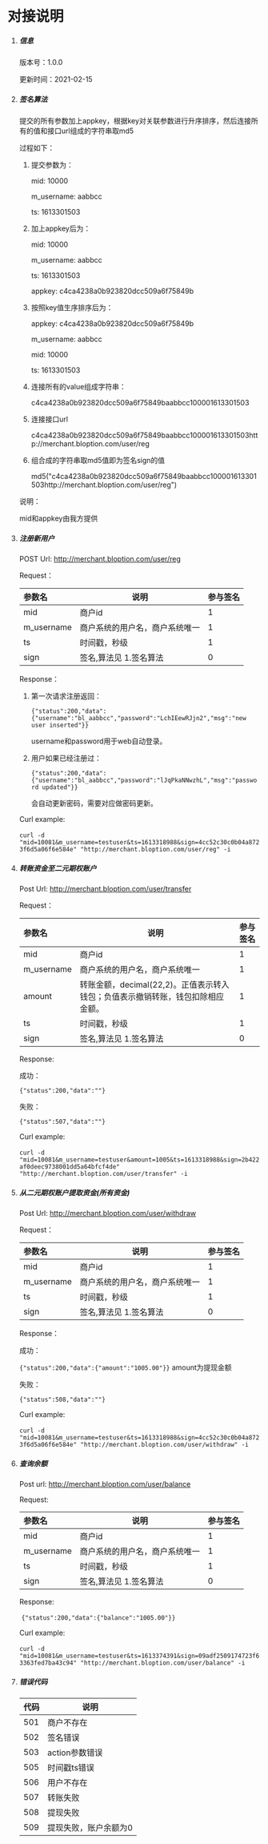# 对接说明



1. ##### 信息

   版本号：1.0.0

   更新时间：2021-02-15

   

2. ##### 签名算法

   提交的所有参数加上appkey，根据key对关联参数进行升序排序，然后连接所有的值和接口url组成的字符串取md5

   过程如下：

   1. 提交参数为：

      mid: 10000

      m_username: aabbcc

      ts: 1613301503

   2. 加上appkey后为：

      mid: 10000

      m_username: aabbcc

      ts: 1613301503

      appkey: c4ca4238a0b923820dcc509a6f75849b

   3. 按照key值生序排序后为：

      appkey: c4ca4238a0b923820dcc509a6f75849b

      m_username: aabbcc

      mid: 10000

      ts: 1613301503

   4. 连接所有的value组成字符串：

      c4ca4238a0b923820dcc509a6f75849baabbcc100001613301503

   5. 连接接口url

      c4ca4238a0b923820dcc509a6f75849baabbcc100001613301503http://merchant.bloption.com/user/reg

   6. 组合成的字符串取md5值即为签名sign的值

      md5("c4ca4238a0b923820dcc509a6f75849baabbcc100001613301503http://merchant.bloption.com/user/reg")

   

   说明：

   mid和appkey由我方提供

   

3. ##### 注册新用户

   POST Url: http://merchant.bloption.com/user/reg

   Request：

   | 参数名     | 说明                           | 参与签名 |
   | :--------- | ------------------------------ | -------- |
   | mid        | 商户id                         | 1        |
   | m_username | 商户系统的用户名，商户系统唯一 | 1        |
   | ts         | 时间戳，秒级                   | 1        |
   | sign       | 签名,算法见 1.签名算法         | 0        |

   Response：

   1. 第一次请求注册返回：

      `{"status":200,"data":{"username":"bl_aabbcc","password":"LchIEewRJjn2","msg":"new user inserted"}}`

      username和password用于web自动登录。

   2. 用户如果已经注册过：

      `{"status":200,"data":{"username":"bl_aabbcc","password":"lJqPkaNNwzhL","msg":"password updated"}}`

      会自动更新密码，需要对应做密码更新。

   Curl example:

   ​	`curl -d "mid=10081&m_username=testuser&ts=1613318988&sign=4cc52c30c0b04a8723f6d5a06f6e584e" "http://merchant.bloption.com/user/reg" -i`

   

4. ##### 转账资金至二元期权账户

   Post Url: http://merchant.bloption.com/user/transfer

   Request：

   | 参数名     | 说明                                                         | 参与签名 |
   | :--------- | ------------------------------------------------------------ | -------- |
   | mid        | 商户id                                                       | 1        |
   | m_username | 商户系统的用户名，商户系统唯一                               | 1        |
   | amount     | 转账金额，decimal(22,2)。正值表示转入钱包；负值表示撤销转账，钱包扣除相应金额。 | 1        |
   | ts         | 时间戳，秒级                                                 | 1        |
   | sign       | 签名,算法见 1.签名算法                                       | 0        |

   Response:

   成功：

   `{"status":200,"data":""}`

   失败：

   `{"status":507,"data":""}`

   Curl example:

   ​	`curl -d "mid=10081&m_username=testuser&amount=1005&ts=1613318988&sign=2b422af0deec9738001dd5a64bfcf4de" "http://merchant.bloption.com/user/transfer" -i`

   

5. ##### 从二元期权账户提取资金(所有资金) 

   Post Url: http://merchant.bloption.com/user/withdraw

   Request：

   | 参数名     | 说明                           | 参与签名 |
   | :--------- | ------------------------------ | -------- |
   | mid        | 商户id                         | 1        |
   | m_username | 商户系统的用户名，商户系统唯一 | 1        |
   | ts         | 时间戳，秒级                   | 1        |
   | sign       | 签名,算法见 1.签名算法         | 0        |

   Response：

   成功：

   `{"status":200,"data":{"amount":"1005.00"}}` amount为提现金额

   失败：

   `{"status":508,"data":""}` 

   Curl example:

   ​	`curl -d "mid=10081&m_username=testuser&ts=1613318988&sign=4cc52c30c0b04a8723f6d5a06f6e584e" "http://merchant.bloption.com/user/withdraw" -i`

   

6. ##### 查询余额

   Post url: http://merchant.bloption.com/user/balance

   Request:

   | 参数名     | 说明                           | 参与签名 |
   | :--------- | ------------------------------ | -------- |
   | mid        | 商户id                         | 1        |
   | m_username | 商户系统的用户名，商户系统唯一 | 1        |
   | ts         | 时间戳，秒级                   | 1        |
   | sign       | 签名,算法见 1.签名算法         | 0        |

   Response:

   ​	`{"status":200,"data":{"balance":"1005.00"}}`

   Curl example:

   ​	`curl -d "mid=10081&m_username=testuser&ts=1613374391&sign=09adf2509174723f63363fed7ba43c94" "http://merchant.bloption.com/user/balance" -i`

   

7. ##### 错误代码

   | 代码 | 说明                  |
   | ---- | --------------------- |
   | 501  | 商户不存在            |
   | 502  | 签名错误              |
   | 503  | action参数错误        |
   | 505  | 时间戳ts错误          |
   | 506  | 用户不存在            |
   | 507  | 转账失败              |
   | 508  | 提现失败              |
   | 509  | 提现失败，账户余额为0 |

   



